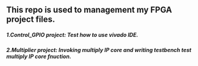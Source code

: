 ## This repo is used to management my FPGA project files.
##### 1.Control_GPIO project: Test how to use vivado IDE.
##### 2.Multiplier project: Invoking multiply IP core and writing testbench test multiply IP core fnuction.


 
